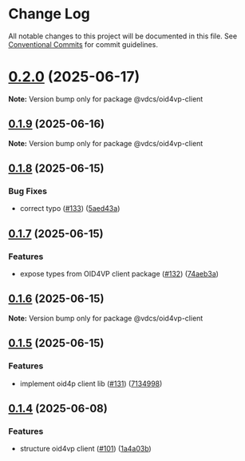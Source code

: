 # Change Log

All notable changes to this project will be documented in this file.
See [Conventional Commits](https://conventionalcommits.org) for commit guidelines.

# [0.2.0](https://github.com/hopae-official/Verifiable-Digital-Credentials/compare/v0.1.9...v0.2.0) (2025-06-17)

**Note:** Version bump only for package @vdcs/oid4vp-client





## [0.1.9](https://github.com/hopae-official/Verifiable-Digital-Credentials/compare/v0.1.8...v0.1.9) (2025-06-16)

**Note:** Version bump only for package @vdcs/oid4vp-client





## [0.1.8](https://github.com/hopae-official/Verifiable-Digital-Credentials/compare/v0.1.7...v0.1.8) (2025-06-15)


### Bug Fixes

* correct typo ([#133](https://github.com/hopae-official/Verifiable-Digital-Credentials/issues/133)) ([5aed43a](https://github.com/hopae-official/Verifiable-Digital-Credentials/commit/5aed43a46fd0d81e5d84f910e33bbb51e09227f7))





## [0.1.7](https://github.com/hopae-official/Verifiable-Digital-Credentials/compare/v0.1.6...v0.1.7) (2025-06-15)


### Features

* expose types from OID4VP client package ([#132](https://github.com/hopae-official/Verifiable-Digital-Credentials/issues/132)) ([74aeb3a](https://github.com/hopae-official/Verifiable-Digital-Credentials/commit/74aeb3a76b8d9cbc0aa32535b51b817952893905))





## [0.1.6](https://github.com/hopae-official/Verifiable-Digital-Credentials/compare/v0.1.5...v0.1.6) (2025-06-15)

**Note:** Version bump only for package @vdcs/oid4vp-client





## [0.1.5](https://github.com/hopae-official/Verifiable-Digital-Credentials/compare/v0.1.4...v0.1.5) (2025-06-15)


### Features

* implement oid4p client lib ([#131](https://github.com/hopae-official/Verifiable-Digital-Credentials/issues/131)) ([7134998](https://github.com/hopae-official/Verifiable-Digital-Credentials/commit/7134998b9f2ce0757c8885e40c24f2cf39ee696a))





## [0.1.4](https://github.com/hopae-official/Verifiable-Digital-Credentials/compare/v0.1.2...v0.1.4) (2025-06-08)


### Features

* structure oid4vp client ([#101](https://github.com/hopae-official/Verifiable-Digital-Credentials/issues/101)) ([1a4a03b](https://github.com/hopae-official/Verifiable-Digital-Credentials/commit/1a4a03ba880936a7f0a6d6c843927f7daa3d0ea8))
